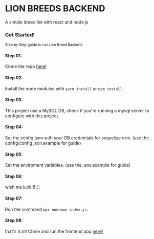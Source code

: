 # LION BREEDS BACKEND

A simple breed list with react and node js

### Get Started!

<small>Step by Step guide to run Lion Breed Backend</small>

#### Step 01:

Clone the repo [here!](https://github.com/AleejandroReyna/lionbackend)

#### Step 02:

Install the node modules with `yarn install` or `npm install`.

#### Step 03:

This project use a MySQL DB, check if you're running a mysql server to configure with this project.

#### Step 04:

Set the config.json with your DB credentials for sequelize orm. (use the config/config.json.example for guide)

#### Step 05:

Set the enviroment variables. (use the .env.example for guide)

#### Step 06:

wish me luck!!! ( :

#### Step 07:

Run the command `npx nodemon index.js`.

#### Step 08:

that's it all! Clone and run the frontend app [here!](https://github.com/AleejandroReyna/lionfrontend)

